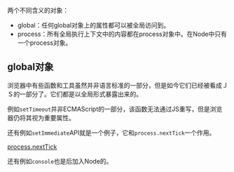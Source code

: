 两个不同含义的对象：
* global：任何global对象上的属性都可以被全局访问到。
* process：所有全局执行上下文中的内容都在process对象中。在Node中只有一个process对象。

## global对象

浏览器中有些函数和工具虽然并非语言标准的一部分，但是如今它们已经被看成ＪＳ的一部分了。它们都是以全局形式暴露出来的。

例如`setTimeout`并非ECMAScript的一部分，该函数无法通过JS重写，但是浏览器仍将其视为重要属性。

还有例如`setImmediate`API就是一个例子，它和`process.nextTick`一个作用。

[process.nextTick](http://nodejs.cn/api/process.html#process_process_nexttick_callback_args)

还有例如`console`也是后加入Node的。

